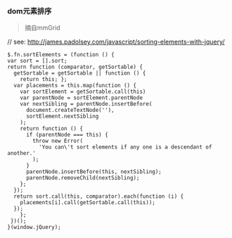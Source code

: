 ### dom元素排序
> 摘自mmGrid
> 
  // see: http://james.padolsey.com/javascript/sorting-elements-with-jquery/
  
  	$.fn.sortElements = (function () {
    var sort = [].sort;
    return function (comparator, getSortable) {
      getSortable = getSortable || function () {
        return this; };
      var placements = this.map(function () {
        var sortElement = getSortable.call(this)
        var parentNode = sortElement.parentNode
        var nextSibling = parentNode.insertBefore(
          document.createTextNode(''),
          sortElement.nextSibling
        );
        return function () {
          if (parentNode === this) {
            throw new Error(
              'You can\'t sort elements if any one is a descendant of another.'
            );
          }
          parentNode.insertBefore(this, nextSibling);
          parentNode.removeChild(nextSibling);
        };
      });
      return sort.call(this, comparator).each(function (i) {
        placements[i].call(getSortable.call(this));
      });
    	};
  	 })();
	}(window.jQuery);